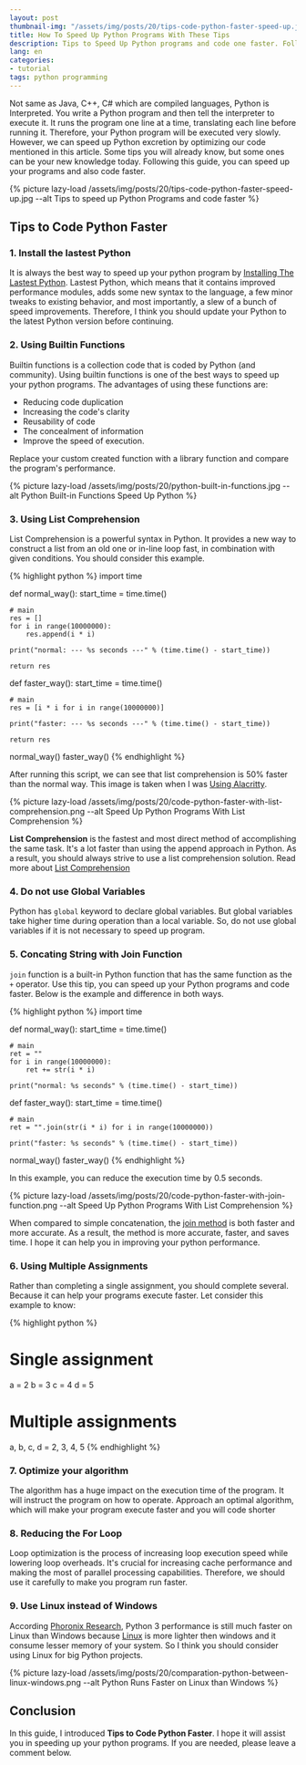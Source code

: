 ```yaml
---
layout: post
thumbnail-img: "/assets/img/posts/20/tips-code-python-faster-speed-up.jpg"
title: How To Speed Up Python Programs With These Tips
description: Tips to Speed Up Python programs and code one faster. Follow this guide, you can know some tips or tricks to improve performance. This is a step-by-step guide.
lang: en
categories:
- tutorial
tags: python programming
---
```


Not same as Java, C++, C# which are compiled languages, Python is Interpreted. You write a Python program and then tell the interpreter to execute it. It runs the program one line at a time, translating each line before running it. Therefore, your Python program will be executed very slowly. However, we can speed up Python excretion by optimizing our code mentioned in this article. Some tips you will already know, but some ones can be your new knowledge today. Following this guide, you can speed up your programs and also code faster.

<div class="bg-light sidebar-module sidebar-module-inset" id="toc"></div>

{% picture lazy-load /assets/img/posts/20/tips-code-python-faster-speed-up.jpg --alt Tips to speed up Python Programs and code faster %} 

## Tips to Code Python Faster

### 1. Install the lastest Python

It is always the best way to speed up your python program by [Installing The Lastest Python](https://tgbao.me/install-python-ubuntu/). Lastest Python, which means that it contains improved performance modules, adds some new syntax to the language, a few minor tweaks to existing behavior, and most importantly, a slew of a bunch of speed improvements. Therefore, I think you should update your Python to the latest Python version before continuing.

### 2. Using Builtin Functions

Builtin functions is a collection code that is coded by Python (and community). Using builtin functions is one of the best ways to speed up your python programs. The advantages of using these functions are:

- Reducing code duplication
- Increasing the code's clarity
- Reusability of code
- The concealment of information
- Improve the speed of execution.

Replace your custom created function with a library function and compare the program's performance.

{% picture lazy-load /assets/img/posts/20/python-built-in-functions.jpg --alt Python Built-in Functions Speed Up Python %} 

### 3. Using List Comprehension

List Comprehension is a powerful syntax in Python. It provides a new way to construct a list from an old one or in-line loop fast, in combination with given conditions. You should consider this example.

{% highlight python %}
import time


def normal_way():
    start_time = time.time()

    # main
    res = []
    for i in range(10000000):
        res.append(i * i)

    print("normal: --- %s seconds ---" % (time.time() - start_time))

    return res


def faster_way():
    start_time = time.time()

    # main
    res = [i * i for i in range(10000000)]

    print("faster: --- %s seconds ---" % (time.time() - start_time))

    return res


normal_way()
faster_way()
{% endhighlight %}

After running this script, we can see that list comprehension is 50% faster than the normal way. This image is taken when I was [Using Alacritty](https://tgbao.me/install-alacritty-terminal-emulator-ubuntu/).

{% picture lazy-load /assets/img/posts/20/code-python-faster-with-list-comprehension.png --alt Speed Up Python Programs With List Comprehension %} 

**List Comprehension** is the fastest and most direct method of accomplishing the same task. It's a lot faster than using the append approach in Python. As a result, you should always strive to use a list comprehension solution. Read more about [List Comprehension](https://docs.python.org/3/tutorial/datastructures.html#list-comprehensions)

### 4. Do not use Global Variables

Python has `global` keyword to declare global variables. But global variables take higher time during operation than a local variable. So, do not use global variables if it is not necessary to speed up program.

### 5. Concating String with Join Function

`join` function is a built-in Python function that has the same function as the `+` operator. Use this tip, you can speed up your Python programs and code faster. Below is the example and difference in both ways.

{% highlight python %}
import time


def normal_way():
    start_time = time.time()

    # main
    ret = ""
    for i in range(10000000):
        ret += str(i * i)

    print("normal: %s seconds" % (time.time() - start_time))


def faster_way():
    start_time = time.time()

    # main
    ret = "".join(str(i * i) for i in range(10000000))

    print("faster: %s seconds" % (time.time() - start_time))


normal_way()
faster_way()
{% endhighlight %}

In this example, you can reduce the execution time by 0.5 seconds.

{% picture lazy-load /assets/img/posts/20/code-python-faster-with-join-function.png --alt Speed Up Python Programs With List Comprehension %} 

When compared to simple concatenation, the [join method](https://python-reference.readthedocs.io/en/latest/docs/str/join.html) is both faster and more accurate. As a result, the method is more accurate, faster, and saves time. I hope it can help you in improving your python performance.

### 6. Using Multiple Assignments

Rather than completing a single assignment, you should complete several. Because it can help your programs execute faster. Let consider this example to know:

{% highlight python %}
# Single assignment
a = 2
b = 3
c = 4
d = 5

# Multiple assignments
a, b, c, d = 2, 3, 4, 5
{% endhighlight %}

### 7. Optimize your algorithm

The algorithm has a huge impact on the execution time of the program. It will instruct the program on how to operate. Approach an optimal algorithm, which will make your program execute faster and you will code shorter

### 8. Reducing the For Loop

Loop optimization is the process of increasing loop execution speed while lowering loop overheads. It's crucial for increasing cache performance and making the most of parallel processing capabilities. Therefore, we should use it carefully to make you program run faster.

### 9. Use Linux instead of Windows

According [Phoronix Research](https://www.phoronix.com/scan.php?page=article&item=ryzen3-windows-linux&num=8), Python 3 performance is still much faster on Linux than Windows because [Linux](https://tgbao.me/upgrade-to-ubuntu-21-10/) is more lighter then windows and it consume lesser memory of your system. So I think you should consider using Linux for big Python projects.

{% picture lazy-load /assets/img/posts/20/comparation-python-between-linux-windows.png --alt Python Runs Faster on Linux than Windows %} 

## Conclusion

In this guide, I introduced **Tips to Code Python Faster**. I hope it will assist you in speeding up your python programs. If you are needed, please leave a comment below.